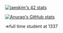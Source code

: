 [![jaeskim's 42 stats](https://badge42.herokuapp.com/api/stats/mannouao)](https://github.com/JaeSeoKim/badge42)

[![Anurag's GitHub stats](https://github-readme-stats.vercel.app/api?username=Mustapha-Nawawi-T)](https://github.com/anuraghazra/github-readme-stats)

=>full time student at 1337
